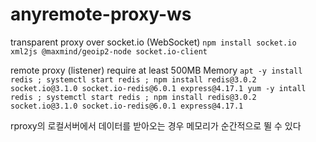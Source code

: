 # anyremote-proxy-ws
transparent proxy over socket.io (WebSocket)
`
npm install socket.io xml2js @maxmind/geoip2-node socket.io-client
`

remote proxy (listener) require at least 500MB Memory
`
apt -y install redis ; systemctl start redis ; npm install redis@3.0.2 socket.io@3.1.0 socket.io-redis@6.0.1 express@4.17.1
yum -y intall redis ; systemctl start redis ; npm install redis@3.0.2 socket.io@3.1.0 socket.io-redis@6.0.1 express@4.17.1
`

rproxy의 로컬서버에서 데이터를 받아오는 경우 메모리가 순간적으로 뛸 수 있다